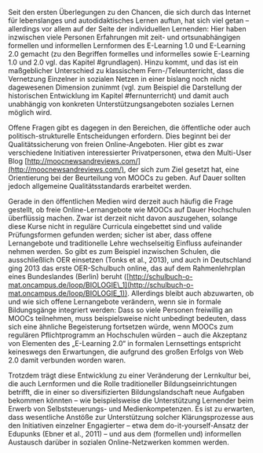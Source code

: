 Seit den ersten Überlegungen zu den Chancen, die sich durch das Internet für lebenslanges und autodidaktisches Lernen auftun, hat sich viel getan – allerdings vor allem auf der Seite der individuellen Lernenden: Hier haben inzwischen viele Personen Erfahrungen mit zeit- und ortsunabhängigen formellen und informellen Lernformen des E-Learning 1.0 und E-Learning 2.0 gemacht (zu den Begriffen formelles und informelles sowie E-Learning 1.0 und 2.0 vgl. das Kapitel #grundlagen). Hinzu kommt, und das ist ein maßgeblicher Unterschied zu klassischem Fern-/Teleunterricht, dass die Vernetzung Einzelner in sozialen Netzen in einer bislang noch nicht dagewesenen Dimension zunimmt (vgl. zum Beispiel die Darstellung der historischen Entwicklung im Kapitel #fernunterricht) und damit auch unabhängig von konkreten Unterstützungsangeboten soziales Lernen möglich wird.

Offene Fragen gibt es dagegen in den Bereichen, die öffentliche oder auch politisch-strukturelle Entscheidungen erfordern. Dies beginnt bei der Qualitätssicherung von freien Online-Angeboten. Hier gibt es zwar verschiedene Initiativen interessierter Privatpersonen, etwa den Multi-User Blog [http://moocnewsandreviews.com/](http://moocnewsandreviews.com/), der sich zum Ziel gesetzt hat, eine Orientierung bei der Beurteilung von MOOCs zu geben. Auf Dauer sollten jedoch allgemeine Qualitätsstandards erarbeitet werden.

Gerade in den öffentlichen Medien wird derzeit auch häufig die Frage gestellt, ob freie Online-Lernangebote wie MOOCs auf Dauer Hochschulen überflüssig machen. Zwar ist derzeit nicht davon auszugehen, solange diese Kurse nicht in reguläre Curricula eingebettet sind und valide Prüfungsformen gefunden werden; sicher ist aber, dass offene Lernangebote und traditionelle Lehre wechselseitig Einfluss aufeinander nehmen werden. So gibt es zum Beispiel inzwischen Schulen, die ausschließlich OER einsetzen (Tonks et al., 2013), und auch in Deutschland ging 2013 das erste OER-Schulbuch online, das auf dem Rahmenlehrplan eines Bundeslandes (Berlin) beruht ([http://schulbuch-o-mat.oncampus.de/loop/BIOLOGIE\_1](http://schulbuch-o-mat.oncampus.de/loop/BIOLOGIE_1)). Allerdings bleibt auch abzuwarten, ob und wie sich offene Lernangebote verändern, wenn sie in formale Bildungsgänge integriert werden: Dass so viele Personen freiwillig an MOOCs teilnehmen, muss beispielsweise nicht unbedingt bedeuten, dass sich eine ähnliche Begeisterung fortsetzen würde, wenn MOOCs zum regulären Pflichtprogramm an Hochschulen würden – auch die Akzeptanz von Elementen des „E-Learning 2.0“ in formalen Lernsettings entspricht keineswegs den Erwartungen, die aufgrund des großen Erfolgs von Web 2.0 damit verbunden worden waren.

Trotzdem trägt diese Entwicklung zu einer Veränderung der Lernkultur bei, die auch Lernformen und die Rolle traditioneller Bildungseinrichtungen betrifft, die in einer so diversifizierten Bildungslandschaft neue Aufgaben bekommen könnten – wie beispielsweise die Unterstützung Lernender beim Erwerb von Selbststeuerungs- und Medienkompetenzen. Es ist zu erwarten, dass wesentliche Anstöße zur Unterstützung solcher Klärungsprozesse aus den Initiativen einzelner Engagierter – etwa dem do-it-yourself-Ansatz der Edupunks (Ebner et al., 2011) – und aus dem (formellen und) informellen Austausch darüber in sozialen Online-Netzwerken kommen werden.
